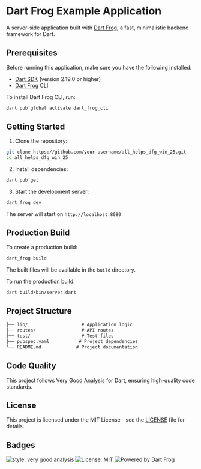 # Dart Frog Example Application

A server-side application built with [Dart Frog](https://dartfrog.vgv.dev), a fast, minimalistic backend framework for Dart.

## Prerequisites

Before running this application, make sure you have the following installed:

- [Dart SDK](https://dart.dev/get-dart) (version 2.19.0 or higher)
- [Dart Frog](https://dartfrog.vgv.dev/docs/overview) CLI

To install Dart Frog CLI, run:

```bash
dart pub global activate dart_frog_cli
```

## Getting Started

1. Clone the repository:

```bash
git clone https://github.com/your-username/all_helps_dfg_win_25.git
cd all_helps_dfg_win_25
```

2. Install dependencies:

```bash
dart pub get
```

3. Start the development server:

```bash
dart_frog dev
```

The server will start on `http://localhost:8080`

## Production Build

To create a production build:

```bash
dart_frog build
```

The built files will be available in the `build` directory.

To run the production build:

```bash
dart build/bin/server.dart
```

## Project Structure

```txt
├── lib/                    # Application logic
├── routes/                 # API routes
├── test/                   # Test files
├── pubspec.yaml           # Project dependencies
└── README.md             # Project documentation
```

## Code Quality

This project follows [Very Good Analysis](https://pub.dev/packages/very_good_analysis) for Dart, ensuring high-quality code standards.

## License

This project is licensed under the MIT License - see the [LICENSE](LICENSE) file for details.

## Badges

[![style: very good analysis][very_good_analysis_badge]][very_good_analysis_link]
[![License: MIT][license_badge]][license_link]
[![Powered by Dart Frog](https://img.shields.io/endpoint?url=https://tinyurl.com/dartfrog-badge)](https://dartfrog.vgv.dev)

[license_badge]: https://img.shields.io/badge/license-MIT-blue.svg
[license_link]: https://opensource.org/licenses/MIT
[very_good_analysis_badge]: https://img.shields.io/badge/style-very_good_analysis-B22C89.svg
[very_good_analysis_link]: https://pub.dev/packages/very_good_analysis
